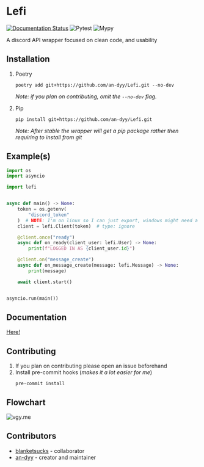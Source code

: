 # Lefi
[![Documentation Status](https://readthedocs.org/projects/lefi/badge/?version=latest)](https://lefi.readthedocs.io/en/latest/?badge=latest)
![Pytest](https://github.com/an-dyy/Lefi/actions/workflows/run-pytest.yml/badge.svg?event=push)
![Mypy](https://github.com/an-dyy/Lefi/actions/workflows/mypy.yml/badge.svg?event=push)

A discord API wrapper focused on clean code, and usability

## Installation

1. Poetry

   ```
   poetry add git+https://github.com/an-dyy/Lefi.git --no-dev
   ```
    *Note: if you plan on contributing, omit the `--no-dev` flag.*

2. Pip
   ```
   pip install git+https://github.com/an-dyy/Lefi.git
   ```
   *Note: After stable the wrapper will get a pip package rather then requiring to install from git*

## Example(s)
```py
import os
import asyncio

import lefi


async def main() -> None:
    token = os.getenv(
        "discord_token"
    )  # NOTE: I'm on linux so I can just export, windows might need a `.env`
    client = lefi.Client(token)  # type: ignore

    @client.once("ready")
    async def on_ready(client_user: lefi.User) -> None:
        print(f"LOGGED IN AS {client_user.id}")

    @client.on("message_create")
    async def on_message_create(message: lefi.Message) -> None:
        print(message)

    await client.start()


asyncio.run(main())
```

## Documentation
[Here!](https://lefi.readthedocs.io/en/latest/)

## Contributing
1. If you plan on contributing please open an issue beforehand
2. Install pre-commit hooks (*makes it a lot easier for me*)
    ```
    pre-commit install
    ```
## Flowchart
![vgy.me](https://i.vgy.me/GKyJVX.png)


## Contributors

- [blanketsucks](https://github.com/blanketsucks) - collaborator
- [an-dyy](https://github.com/an-dyy) - creator and maintainer

